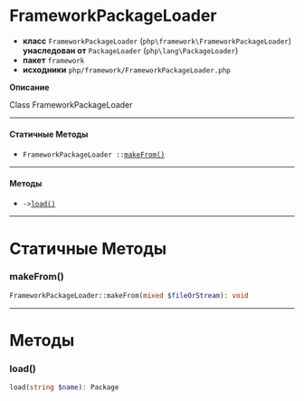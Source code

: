 # FrameworkPackageLoader

- **класс** `FrameworkPackageLoader` (`php\framework\FrameworkPackageLoader`) **унаследован от** `PackageLoader` (`php\lang\PackageLoader`)
- **пакет** `framework`
- **исходники** `php/framework/FrameworkPackageLoader.php`

**Описание**

Class FrameworkPackageLoader

---

#### Статичные Методы

- `FrameworkPackageLoader ::`[`makeFrom()`](#method-makefrom)

---

#### Методы

- `->`[`load()`](#method-load)

---
# Статичные Методы

<a name="method-makefrom"></a>

### makeFrom()
```php
FrameworkPackageLoader::makeFrom(mixed $fileOrStream): void
```

---
# Методы

<a name="method-load"></a>

### load()
```php
load(string $name): Package
```